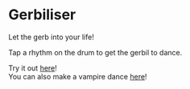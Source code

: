 # Gerbiliser
Let the gerb into your life!

Tap a rhythm on the drum to get the gerbil to dance.

Try it out [here](https://gerbiliser.todepond.cool)!<br>
You can also make a vampire dance [here](https://gerbiliser.todepond.cool?a=1)!
